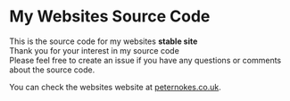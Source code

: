 # My Websites Source Code
This is the source code for my websites **stable site**  
Thank you for your interest in my source code    
Please feel free to create an issue if you have any questions or comments about the source code.

You can check the websites website at [peternokes.co.uk](https://www.peternokes.co.uk/).
